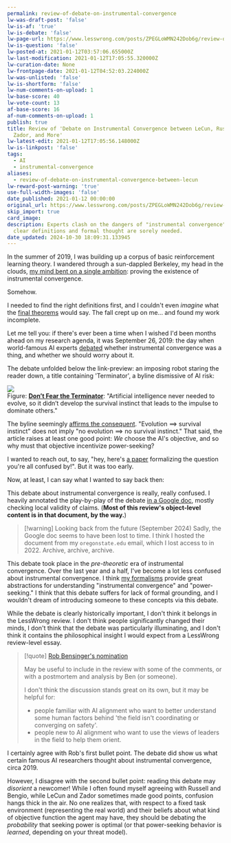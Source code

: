 ```yaml
---
permalink: review-of-debate-on-instrumental-convergence
lw-was-draft-post: 'false'
lw-is-af: 'true'
lw-is-debate: 'false'
lw-page-url: https://www.lesswrong.com/posts/ZPEGLoWMN242Dob6g/review-of-debate-on-instrumental-convergence-between-lecun
lw-is-question: 'false'
lw-posted-at: 2021-01-12T03:57:06.655000Z
lw-last-modification: 2021-01-12T17:05:55.320000Z
lw-curation-date: None
lw-frontpage-date: 2021-01-12T04:52:03.224000Z
lw-was-unlisted: 'false'
lw-is-shortform: 'false'
lw-num-comments-on-upload: 1
lw-base-score: 40
lw-vote-count: 13
af-base-score: 16
af-num-comments-on-upload: 1
publish: true
title: Review of 'Debate on Instrumental Convergence between LeCun, Russell, Bengio,
  Zador, and More'
lw-latest-edit: 2021-01-12T17:05:56.148000Z
lw-is-linkpost: 'false'
tags:
  - AI
  - instrumental-convergence
aliases:
  - review-of-debate-on-instrumental-convergence-between-lecun
lw-reward-post-warning: 'true'
use-full-width-images: 'false'
date_published: 2021-01-12 00:00:00
original_url: https://www.lesswrong.com/posts/ZPEGLoWMN242Dob6g/review-of-debate-on-instrumental-convergence-between-lecun
skip_import: true
card_image:
description: Experts clash on the dangers of "instrumental convergence" in AI, but
  clear definitions and formal thought are sorely needed.
date_updated: 2024-10-30 18:09:31.133945
---
```



In the summer of 2019, I was building up a corpus of basic reinforcement learning theory. I wandered through a sun-dappled Berkeley, my head in the clouds, [my mind bent on a single ambition](/problem-relaxation-as-a-tactic#Formalizing-Instrumental-Convergence): proving the existence of instrumental convergence. 

Somehow. 

I needed to find the right definitions first, and I couldn't even _imagine_ what the [final theorems](https://arxiv.org/abs/1912.01683v6) would say. The fall crept up on me... and found my work incomplete. 

Let me tell you: if there's ever been a time when I wished I'd been months ahead on my research agenda, it was September 26, 2019: the day when world-famous AI experts [debated](https://www.facebook.com/story.php?story_fbid=10156248637927143&id=722677142) whether instrumental convergence was a thing, and whether we should worry about it. 

The debate unfolded below the link-preview: an imposing robot staring the reader down, a title containing 'Terminator', a byline dismissive of AI risk:

![](https://assets.turntrout.com/static/images/posts/dont_fear.avif)
<br/>Figure: [**Don’t Fear the Terminator**](https://blogs.scientificamerican.com/observations/dont-fear-the-terminator/?fbclid=IwAR3bzsKy92K0cRTuJ-E1CTFvRZILWgIRVM5EgzPsoSsYqwOZX8_7LmmZkBw): "Artificial intelligence never needed to evolve, so it didn’t develop the survival instinct that leads to the impulse to dominate others."  
  
The byline seemingly [affirms the consequent](https://en.wikipedia.org/wiki/Affirming_the_consequent). "Evolution $\implies$  survival instinct" does not imply "no evolution $\implies$ no survival instinct." That said, the article raises at least one good point: _We_ choose the AI's objective, and so why must that objective incentivize power-seeking?

I wanted to reach out, to say, "hey, here's [a paper](https://arxiv.org/abs/1912.01683v6) formalizing the question you're all confused by!". But it was too early.

Now, at least, I can say what I wanted to say back then: 

This debate about instrumental convergence is really, really confused. I heavily annotated the play-by-play of the debate [in a Google doc](https://docs.google.com/document/d/1Y9ga5lS3c6ilZeZ2v2RLEe3x-io0RLDQsdp0HKorZR8/edit?usp=sharing), mostly checking local validity of claims. (**Most of this review's object-level content is in that document, by the way.**)

> [!warning] Looking back from the future (September 2024)
> Sadly, the Google doc seems to have been lost to time. I think I hosted the document from my `oregonstate.edu` email, which I lost access to in 2022. Archive, archive, archive.

This debate took place in the _pre-theoretic_ era of instrumental convergence. Over the last year and a half, I've become a lot less confused about instrumental convergence. I think [my formalisms](/seeking-power-is-often-convergently-instrumental-in-mdps) provide great abstractions for understanding "instrumental convergence" and "power-seeking." I think that this debate suffers for lack of formal grounding, and I wouldn't dream of introducing someone to these concepts via this debate.

While the debate is clearly historically important, I don't think it belongs in the LessWrong review. I don't think people significantly changed their minds, I don't think that the debate was particularly illuminating, and I don't think it contains the philosophical insight I would expect from a LessWrong review-level essay.

> [!quote] [Rob Bensinger's nomination](https://www.lesswrong.com/posts/WxW6Gc6f2z3mzmqKs/debate-on-instrumental-convergence-between-lecun-russell?commentId=yHqJhiWapTtAb4vNM)
>
> May be useful to include in the review with some of the comments, or with a postmortem and analysis by Ben (or someone).
> 
> I don't think the discussion stands great on its own, but it may be helpful for:
> 
> - people familiar with AI alignment who want to better understand some human factors behind 'the field isn't coordinating or converging on safety'.
> - people new to AI alignment who want to use the views of leaders in the field to help them orient.


I certainly agree with Rob's first bullet point. The debate did show us what certain famous AI researchers thought about instrumental convergence, circa 2019. 

However, I disagree with the second bullet point: reading this debate may _disorient_ a newcomer! While I often found myself agreeing with Russell and Bengio, while LeCun and Zador sometimes made good points, confusion hangs thick in the air. No one realizes that, with respect to a fixed task environment (representing the real world) and their beliefs about what kind of objective function the agent may have, they should be debating the _probability_ that seeking power is optimal (or that power-seeking behavior is _learned_, depending on your threat model). 